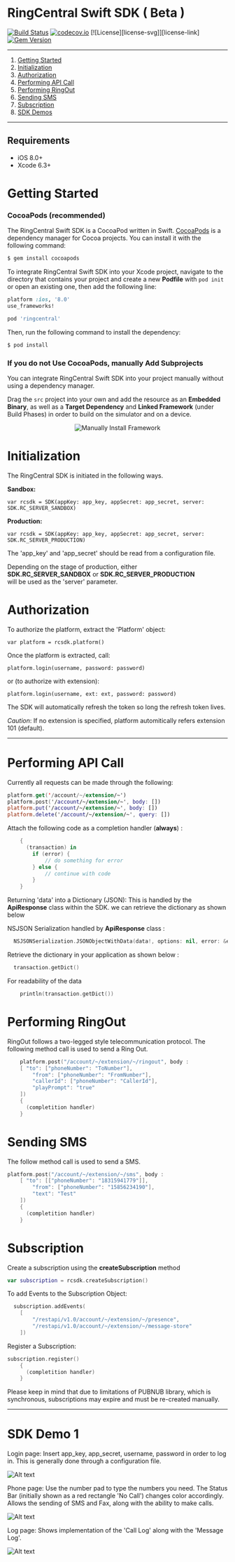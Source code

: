 # RingCentral Swift SDK ( Beta )

[![Build Status](https://travis-ci.org/anilkumarbp/RingCentralSwift.svg?branch=master)](https://travis-ci.org/anilkumarbp/RingCentralSwift)
[![codecov.io](https://codecov.io/github/anilkumarbp/RingCentralSwift/coverage.svg?branch=master)](anilkumarbp/RingCentralSwift.svg?branch=master)
[![License][license-svg]][license-link]
[![Gem Version](http://img.shields.io/gem/v/cocoapods.svg?style=flat)](http://badge.fury.io/rb/cocoapods)


***

1. [Getting Started](#getting-started)
2. [Initialization](#initialization)
3. [Authorization](#authorization)
4. [Performing API Call](#performing-api-call)
5. [Performing RingOut](#performing-ringout)
6. [Sending SMS](#sending-sms)
7. [Subscription](#subscription)
8. [SDK Demos](#sdk-demos)

***

## Requirements

- iOS 8.0+
- Xcode 6.3+


# Getting Started


### CocoaPods **(recommended)**

The RingCentral Swift SDK is a CocoaPod written in Swift. [CocoaPods](http://cocoapods.org) is a dependency manager for Cocoa projects. You can install it with the following command:

```bash
$ gem install cocoapods
```

To integrate RingCentral Swift SDK into your Xcode project, navigate to the directory that contains your project and create a new **Podfile** with `pod init` or open an existing one, then add the following line:

```ruby
platform :ios, '8.0'
use_frameworks!

pod 'ringcentral'
```

Then, run the following command to install the dependency:

```bash
$ pod install
```


### If you do not Use CocoaPods, manually Add Subprojects

You can integrate RingCentral Swift SDK into your project manually without using a dependency manager.

Drag the `src` project into your own and add the resource as an **Embedded Binary**, as well as a **Target Dependency** and **Linked Framework** (under Build Phases) in order to build on the simulator and on a device.

<p align="center">
  <img src="https://github.com/anilkumarbp/RingCentralSwift/blob/master/img/Add_SubProject.png" alt="Manually Install Framework"/>
</p>


# Initialization

The RingCentral SDK is initiated in the following ways.

**Sandbox:**

    var rcsdk = SDK(appKey: app_key, appSecret: app_secret, server: SDK.RC_SERVER_SANDBOX)

**Production:**

    var rcsdk = SDK(appKey: app_key, appSecret: app_secret, server: SDK.RC_SERVER_PRODUCTION)

The 'app_key' and 'app_secret' should be read from a configuration file.

Depending on the stage of production, either                                        
**SDK.RC_SERVER_SANDBOX** or **SDK.RC_SERVER_PRODUCTION**                                   
will be used as the 'server' parameter.

# Authorization

To authorize the platform, extract the 'Platform' object:

    var platform = rcsdk.platform()

Once the platform is extracted, call:

    platform.login(username, password: password)

or (to authorize with extension):

    platform.login(username, ext: ext, password: password)

The SDK will automatically refresh the token so long the refresh token lives.

*Caution*: If no extension is specified, platform automitically refers extension 101 (default).
***

# Performing API Call

Currently all requests can be made through the following:

```swift
platform.get('/account/~/extension/~')
platform.post('/account/~/extension/~', body: [])
platform.put('/account/~/extension/~', body: [])
platform.delete('/account/~/extension/~', query: [])

```

Attach the following code as a completion handler (**always**) :
```swift
    {
      (transaction) in
        if (error) {
            // do something for error
        } else {
            // continue with code
        }
    }
```

Returning 'data' into a Dictionary (JSON): This is handled by the **ApiResponse** class within the SDK. we can retrieve the dictionary as shown below

NSJSON Serialization handled by **ApiResponse** class :
```swift
  NSJSONSerialization.JSONObjectWithData(data!, options: nil, error: &errors) as! NSDictionary  
```    
Retrieve the dictionary in your application as shown below :
```swift
  transaction.getDict()
```

For readability of the data
```swift
    println(transaction.getDict())
```

# Performing RingOut

RingOut follows a two-legged style telecommunication protocol.
The following method call is used to send a Ring Out.
```swift
    platform.post("/account/~/extension/~/ringout", body :
    [ "to": ["phoneNumber": "ToNumber"],
        "from": ["phoneNumber": "FromNumber"],
        "callerId": ["phoneNumber": "CallerId"],
        "playPrompt": "true"
    ])
    {
      (completition handler)
    }
```

# Sending SMS

The follow method call is used to send a SMS.
```swift
platform.post("/account/~/extension/~/sms", body :
    [ "to": [["phoneNumber": "18315941779"]],
        "from": ["phoneNumber": "15856234190"],
        "text": "Test"
    ])
    {
      (completition handler)
    }
```

# Subscription

Create a subscription using the **createSubscription** method
```swift
var subscription = rcsdk.createSubscription()
```

To add Events to the Subscription Object:
```swift
  subscription.addEvents(
    [
        "/restapi/v1.0/account/~/extension/~/presence",
        "/restapi/v1.0/account/~/extension/~/message-store"
    ])
```
Register a Subscription:
```swift
subscription.register()
    {
      (completition handler)
    }
```
Please keep in mind that due to limitations of PUBNUB library, which is synchronous, subscriptions may expire and must be re-created manually.


***

# SDK Demo 1

Login page:
    Insert app_key, app_secret, username, password in order to log in.
    This is generally done through a configuration file.

![Alt text](/img/login.png?raw=true "Optional Title")

Phone page:
    Use the number pad to type the numbers you need.
    The Status Bar (initially shown as a red rectangle 'No Call') changes color accordingly.
    Allows the sending of SMS and Fax, along with the ability to make calls.

![Alt text](/img/phone.png?raw=true "Optional Title")

Log page:
    Shows implementation of the 'Call Log' along with the 'Message Log'.

![Alt text](/img/log.png?raw=true "Optional Title")


